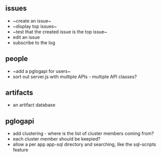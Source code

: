 ## issues

* ~create an issue~
* ~display top issues~
* ~test that the created issue is the top issue~
* edit an issue
* subscribe to the log

## people

* ~add a pglogapi for users~
* sort out server.js with multiple APIs - multiple API classes?

## artifacts

* an artifact database

## pglogapi

* add clustering - where is the list of cluster members coming from?
 * each cluster member should be keepied?
* allow a per app app-sql directory and searching, like the sql-scripts feature
